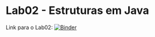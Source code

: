 # Lab02 - Estruturas em Java
Link para o Lab02: [![Binder](https://mybinder.org/badge_logo.svg)](https://mybinder.org/v2/gh/PhilipeMS/MC322/HEAD)
